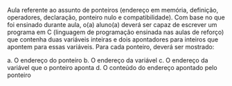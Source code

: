 Aula referente ao assunto de ponteiros (endereço em memória, definição, 
operadores, declaração, ponteiro nulo e compatibilidade). Com base no 
que foi ensinado durante aula, o(a) aluno(a) deverá ser capaz de escrever 
um programa em C (linguagem de programação ensinada nas aulas de reforço) 
que contenha duas variáveis inteiras e dois apontadores para inteiros que 
apontem para essas variáveis. Para cada ponteiro, deverá ser mostrado:

a. O endereço do ponteiro
b. O endereço da variável
c. O endereço da variável que o ponteiro aponta
d. O conteúdo do endereço apontado pelo ponteiro
